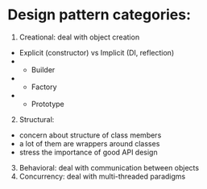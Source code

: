 # Design pattern categories:
1. Creational: deal with object creation
  - Explicit (constructor) vs Implicit (DI, reflection)
  - - Builder
  - - Factory
  - - Prototype
2. Structural:
  - concern about structure of class members
  - a lot of them are wrappers around classes
  - stress the importance of good API design
3. Behavioral: deal with communication between objects
4. Concurrency: deal with multi-threaded paradigms
